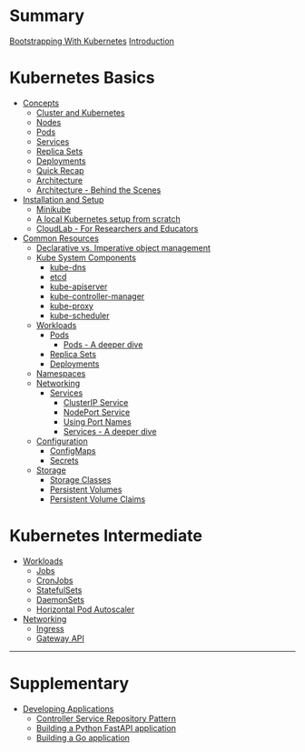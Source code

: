 # Summary
[Bootstrapping With Kubernetes](./cover/cover.md)
[Introduction](./chapter-0/chapter_0.md)

# Kubernetes Basics

- [Concepts](./chapter-1/chapter_1.md)
    - [Cluster and Kubernetes](./chapter-1/cluster.md)
    - [Nodes](./chapter-1/nodes.md)
    - [Pods](./chapter-1/pods.md)
    - [Services](./chapter-1/services.md)
    - [Replica Sets](./chapter-1/replica_sets.md)
    - [Deployments](./chapter-1/deployments.md)
    - [Quick Recap](./chapter-1/quick_recap.md)
    - [Architecture](./chapter-1/architecture.md)
    - [Architecture - Behind the Scenes](./chapter-1/architecture_bts.md)
- [Installation and Setup](./chapter-2/chapter_2.md)
    - [Minikube](./chapter-2/minikube.md)
    - [A local Kubernetes setup from scratch](./chapter-2/local_k8s_setup.md)
    - [CloudLab - For Researchers and Educators](./chapter-2/cloudlab.md)
- [Common Resources](./chapter-3/chapter_3.md)
    - [Declarative vs. Imperative object management](./chapter-3/declarative_vs_imperative.md)
    - [Kube System Components](./chapter-3/kube_system_components.md)
        - [kube-dns](./chapter-3/kube-system/kube-dns.md)
        - [etcd](./chapter-3/kube-system/etcd.md)
        - [kube-apiserver](./chapter-3/kube-system/kube-apiserver.md)
        - [kube-controller-manager](./chapter-3/kube-system/kube-controller-manager.md)
        - [kube-proxy](./chapter-3/kube-system/kube-proxy.md)
        - [kube-scheduler](./chapter-3/kube-system/kube-scheduler.md)
    - [Workloads](./chapter-3/workloads.md)
        - [Pods](./chapter-3/pods.md)
            - [Pods - A deeper dive]()
        - [Replica Sets](./chapter-3/replica_sets.md)
        - [Deployments](./chapter-3/deployments.md)
    - [Namespaces]()
    - [Networking](./chapter-3/networking.md)
        - [Services](./chapter-3/services.md)
            - [ClusterIP Service](./chapter-3/services/clusterip.md)
            - [NodePort Service](./chapter-3/services/nodeport.md)
            - [Using Port Names](./chapter-3/services/port_names.md)
            - [Services - A deeper dive](./chapter-3/services/services_deeper_dive.md)
    - [Configuration]()
        - [ConfigMaps]()
        - [Secrets]()
    - [Storage]()
        - [Storage Classes]()
        - [Persistent Volumes]()
        - [Persistent Volume Claims]()

# Kubernetes Intermediate

- [Workloads]()
    - [Jobs]()
    - [CronJobs]()
    - [StatefulSets]()
    - [DaemonSets]()
    - [Horizontal Pod Autoscaler]()
- [Networking]()
    - [Ingress]() 
    - [Gateway API]()
<!-- - [Access Control]()
    - [RBAC]()
    - [Service Accounts]()
- [Fault Tolerance]()
    - [Liveness and Readiness Probes]()
    - [Pod Disruption Budgets]()
- [Monitoring and Logging]()
    - [Metrics Server]()
    - [Prometheus]()
    - [Grafana]()
    - [Elasticsearch]()
    - [Fluentd]()
    - [Kibana]() -->
 
<!-- # Advanced Usage I:  

- [Custom Resource Definitions]()
- [Operators]() 
- [Helm]() 

-->

<!-- 

# Advanced Usage II:

# Service Mesh
    ## Istio

# Serverless
    ## Knative

# MLOps
    ## Kubeflow
    ## MLflow

# Observability and Monitoring
    ## Prometheus
    ## OpenTelemetry
    ## Grafana

# Event-Driven Architecture
    ## Kafka
    ## TriggerMesh
-->

---

# Supplementary

- [Developing Applications](./supplementary/developing-applications/developing_applications.md)
    - [Controller Service Repository Pattern](./supplementary/developing-applications/controller_service_repository_pattern.md)
    - [Building a Python FastAPI application](./supplementary/developing-applications/building_fastapi_app.md)
    - [Building a Go application]()

